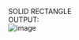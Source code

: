 SOLID RECTANGLE<br>
OUTPUT:<br>
![image](https://github.com/sumitdesai9500/java_pattern1/assets/67994487/e5f1c01b-262b-45ed-b625-aa9f4f758ec9)
